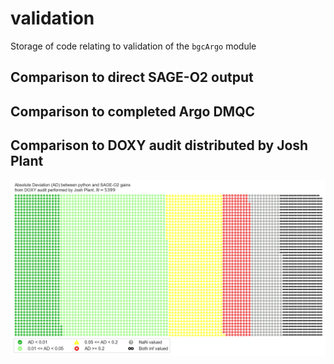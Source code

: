 # validation

Storage of code relating to validation of the `bgcArgo` module

## Comparison to direct SAGE-O2 output

## Comparison to completed Argo DMQC

## Comparison to DOXY audit distributed by Josh Plant

![All comparisons](https://raw.githubusercontent.com/ArgoCanada/BGC-QC/master/figures/doxy_audit/DOXY_audit_comparison_waffle.png)
